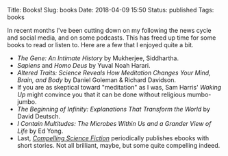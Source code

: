 Title: Books!
Slug: books
Date: 2018-04-09 15:50
Status: published
Tags: books

In recent months I've been cutting down on my following the
news cycle and social media, and on some podcasts. This has
freed up time for some books to read or listen to. Here
are a few that I enjoyed quite a bit.

* _The Gene: An Intimate History_ by Mukherjee, Siddhartha.
* _Sapiens_ and _Homo Deus_ by Yuval Noah Harari.
* _Altered Traits: Science Reveals How Meditation Changes Your Mind, Brain, and Body_ by Daniel Goleman & Richard Davidson.
* If you are as skeptical toward "meditation" as I was, Sam Harris' _Waking Up_ might convince you that it can be done without religious mumbo-jumbo.
* _The Beginning of Infinity: Explanations That Transform the World_ by David Deutsch. 
* _I Contain Multitudes: The Microbes Within Us and a Grander View of Life_ by Ed Yong.
* Last, [_Compelling Science Fiction_](http://compellingsciencefiction.com/) periodically publishes ebooks with short stories. Not all brilliant, maybe, but some quite compelling indeed.

